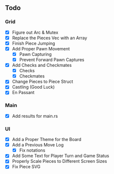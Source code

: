 ## Todo
### Grid
- [x] Figure out Arc & Mutex
- [x] Replace the Pieces Vec with an Array
- [X] Finish Piece Jumping
- [x] Add Proper Pawn Movement
    - [X] Pawn Capturing
    - [x] Prevent Forward Pawn Captures
- [x] Add Checks and Checkmates
    - [x] Checks
    - [x] Checkmates
- [x] Change Pieces to Piece Struct
- [x] Castling (Good Luck)
- [x] En Passant
### Main
- [x] Add results for main.rs
### UI
- [X] Add a Proper Theme for the Board
- [x] Add a Previous Move Log
    - [x] Fix notations
- [x] Add Some Text for Player Turn and Game Status
- [x] Properly Scale Pieces to Different Screen Sizes
- [x] Fix Piece SVG